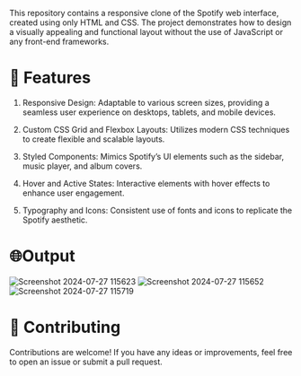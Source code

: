 This repository contains a responsive clone of the Spotify web interface, created using only HTML and CSS. The project demonstrates how to design a visually appealing and functional layout without the use of JavaScript or any front-end frameworks.

# 🌟 Features
1. Responsive Design: Adaptable to various screen sizes, providing a seamless user experience on desktops, tablets, and mobile devices.
    
2. Custom CSS Grid and Flexbox Layouts: Utilizes modern CSS techniques to create flexible and scalable layouts.

3. Styled Components: Mimics Spotify’s UI elements such as the sidebar, music player, and album covers.

4. Hover and Active States: Interactive elements with hover effects to enhance user engagement.
 
5. Typography and Icons: Consistent use of fonts and icons to replicate the Spotify aesthetic.

# 🌐Output
![Screenshot 2024-07-27 115623](https://github.com/user-attachments/assets/6d732aa5-2b06-4761-89b4-61e8135a6717)
![Screenshot 2024-07-27 115652](https://github.com/user-attachments/assets/138db536-1310-4c9f-8567-7fa251f70597)
![Screenshot 2024-07-27 115719](https://github.com/user-attachments/assets/37d49c1d-b3a9-4c26-b770-b85caf6dab68)
# 🤝 Contributing
Contributions are welcome! If you have any ideas or improvements, feel free to open an issue or submit a pull request.
